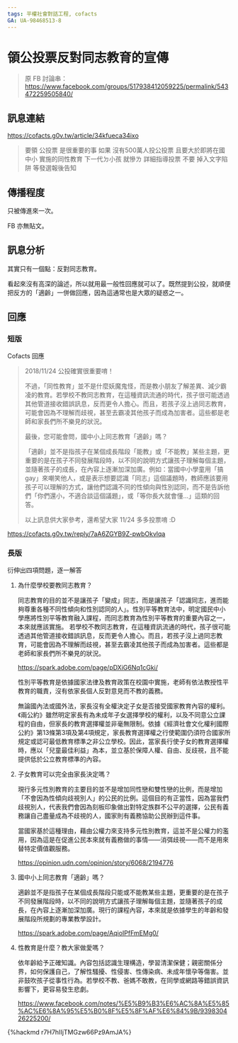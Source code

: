 ```yaml
---
tags: 平權社會對話工程, cofacts
GA: UA-98468513-8
---
```


# 領公投票反對同志教育的宣傳

> 原 FB 討論串：https://www.facebook.com/groups/517938412059225/permalink/543472259505840/

## 訊息連結
https://cofacts.g0v.tw/article/34kfueca34ixo

> 要領 公投票 是很重要的事 如果 沒有500萬人投公投票 且要大於即將在國中小 實施的同性教育 下一代ㄉ小孩 就慘ㄌ 詳細指導投票 不要 掉入文字陷阱 等發選報後告知



## 傳播程度

只被傳進來一次。

FB 亦無貼文。

## 訊息分析

其實只有一個點：反對同志教育。

看起來沒有高深的論述，所以就用最一般性回應就可以了。既然提到公投，就順便把反方的「適齡」一併做回應，因為這通常也是大眾的疑惑之一。

## 回應

### 短版

Cofacts 回應

> 2018/11/24 公投確實很重要唷！
>
> 不過，「同性教育」並不是什麼妖魔鬼怪，而是教小朋友了解差異、減少霸凌的教育。若學校不教同志教育，在這種資訊流通的時代，孩子很可能透過其他管道接收錯誤訊息，反而更令人擔心。而且，若孩子沒上過同志教育，可能會因為不理解而歧視，甚至去霸凌其他孩子而成為加害者。這些都是老師和家長們所不樂見的狀況。
> 
> 最後，您可能會問，國中小上同志教育「適齡」嗎？
> 
> 「適齡」並不是指孩子在某個成長階段「能教」或「不能教」某些主題，更重要的是在孩子不同發展階段時，以不同的說明方式讓孩子理解每個主題，並隨著孩子的成長，在內容上逐漸加深加廣。例如：當國中小學童用「搞gay」來嘲笑他人，或是表示想要認識「同志」這個議題時，教師應該要用孩子可以理解的方式，讓他們認識不同的性傾向與性別認同，而不是告訴他們「你們還小，不適合談這個議題」，或「等你長大就會懂...」這類的回答。
>
> 以上訊息供大家參考，還希望大家 11/24 多多投票唷 :D

https://cofacts.g0v.tw/reply/7aA6ZGYB9Z-pwbOkvlqa

### 長版

衍伸出四項問題，逐一解答

1. 為什麼學校要教同志教育？
    
    同志教育的目的並不是讓孩子「變成」同志，而是讓孩子「認識同志，進而能夠尊重各種不同性傾向和性別認同的人」。性別平等教育法中，明定國民中小學應將性別平等教育融入課程，而同志教育為性別平等教育的重要內容之一，本來就應該實施。
    若學校不教同志教育，在這種資訊流通的時代，孩子很可能透過其他管道接收錯誤訊息，反而更令人擔心。而且，若孩子沒上過同志教育，可能會因為不理解而歧視，甚至去霸凌其他孩子而成為加害者。這些都是老師和家長們所不樂見的狀況。

    https://spark.adobe.com/page/pDXiG6Nq1cGki/
    
    性別平等教育是依據國家法律及教育政策在校園中實施，老師有依法教授性平教育的職責，沒有依家長個人反對意見而不教的義務。

    無論國內法或國外法，家長沒有全權決定子女是否接受國家教育內容的權利。《兩公約》雖然明定家長有為未成年子女選擇學校的權利，以及不同意公立課程的自由，但家長的教育選擇權並非毫無限制。依據《經濟社會文化權利國際公約》第13條第3項及第4項規定，家長教育選擇權之行使範圍仍須符合國家所規定或認可最低教育標準之非公立學校。因此，當家長行使子女的教育選擇權時，應以「兒童最佳利益」為本，並立基於保障人權、自由、反歧視，且不能提供低於公立教育標準的內容。

2. 子女教育可以完全由家長決定嗎？

    現行多元性別教育的主要目的並不是增加同性戀和雙性戀的比例，而是增加「不會因為性傾向歧視別人」的公民的比例。這個目的有正當性，因為當我們歧視別人，代表我們會因為刻板印象做出對特定族群不公平的選擇，公民有義務讓自己盡量成為不歧視的人，國家則有義務協助公民辦到這件事。

    當國家基於這種理由，藉由公權力來支持多元性別教育，這並不是公權力的濫用，因為這是在促進公民本來就有義務做的事情——消弭歧視——而不是用來替特定價值觀服務。
    
    https://opinion.udn.com/opinion/story/6068/2194776

3. 國中小上同志教育「適齡」嗎？

    適齡並不是指孩子在某個成長階段只能或不能教某些主題，更重要的是在孩子不同發展階段時，以不同的說明方式讓孩子理解每個主題，並隨著孩子的成長，在內容上逐漸加深加廣。現行的課程內容，本來就是依據學生的年齡和發展階段所規劃的專業教學設計。

    https://spark.adobe.com/page/AqioIPfFmEMg0/

4. 性教育是什麼？教大家做愛嗎？

    依年齡給予正確知識。內容包括認識生理構造，學習清潔保健；親密關係分界，如何保護自己，了解性騷擾、性侵害、性傳染病、未成年懷孕等傷害。並非鼓吹孩子從事性行為。若學校不教、爸媽不敢教，在同學或網路等錯誤資訊影響下，更容易發生悲劇。

    https://www.facebook.com/notes/%E5%B9%B3%E6%AC%8A%E5%85%AC%E6%8A%95%E5%B0%8F%E5%8F%AF%E6%84%9B/939830426225200/


{%hackmd r7H7hIIjTMGzw66Pz9AmJA%}